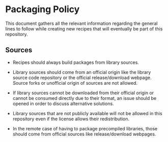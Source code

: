 # Packaging Policy

This document gathers all the relevant information regarding the general lines to follow while creating new recipes that will eventually be
part of this repository.

## Sources

- Recipes should always build packages from library sources.

- Library sources should come from an official origin like the library source code repository or the official release/download webpage.
  Source forks or unofficial origin of sources are not allowed.

- If library sources cannot be downloaded from their official origin or cannot be consumed directly due to their format, an issue should be
  opened in order to discuss alternative solutions.

- Library sources that are not publicly available will not be allowed in this repository even if the license allows their redistribution.

- In the remote case of having to package precompiled libraries, those should come from official sources like release/download webpages.
